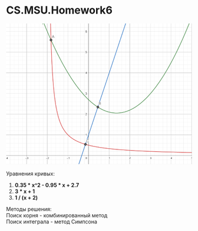 # CS.MSU.Homework6

<img src="./image.png">

Уравнения кривых:  
1) __0.35 * x^2 - 0.95 * x + 2.7__
2) __3 * x + 1__  
3) __1 / (x + 2)__  

Методы решения:  
Поиск корня - комбинированный метод  
Поиск интеграла - метод Симпсона
